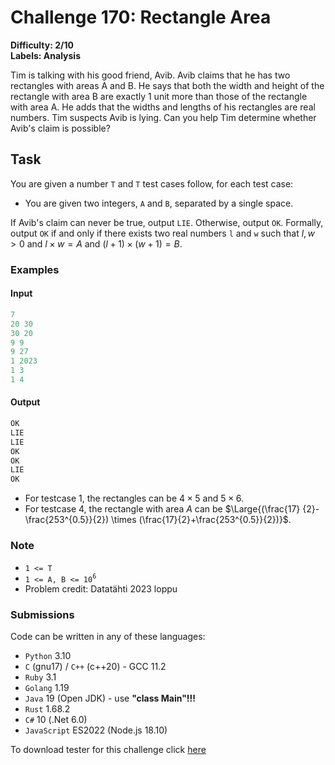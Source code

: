 # Challenge 170: Rectangle Area

**Difficulty: 2/10  
Labels: Analysis**

Tim is talking with his good friend, Avib. Avib claims that he has two rectangles with areas A and B. He says that both the width and height of the rectangle with area B are exactly 1 unit more than those of the rectangle with area A. He adds that the widths and lengths of his rectangles are real numbers.
Tim suspects Avib is lying. Can you help Tim determine whether Avib's claim is possible?

## Task

You are given a number `T` and `T` test cases follow, for each test case:

- You are given two integers, `A` and `B`, separated by a single space.

If Avib's claim can never be true, output `LIE`. Otherwise, output `OK`.
Formally, output `OK` if and only if there exists two real numbers `l` and `w` such that $l, w > 0$ and $l \times w = A$ and $(l+1) \times (w+1) = B$.

### Examples

#### Input

```rust
7
20 30
30 20
9 9
9 27
1 2023
1 3
1 4
```

#### Output

```rust
OK
LIE
LIE
OK
OK
LIE
OK
```

- For testcase 1, the rectangles can be $4 \times 5$ and $5 \times 6$.
- For testcase 4, the rectangle with area $A$ can be $\Large{(\frac{17} {2}-\frac{253^{0.5}}{2}) \times (\frac{17}{2}+\frac{253^{0.5}}{2})}$.

### Note

- `1 <= T`
- `1 <= A, B <= 10`<sup>`6`</sup>
- Problem credit: Datatähti 2023 loppu

### Submissions

Code can be written in any of these languages:

- `Python` 3.10
- `C` (gnu17) / `C++` (c++20) - GCC 11.2
- `Ruby` 3.1
- `Golang` 1.19
- `Java` 19 (Open JDK) - use **"class Main"!!!**
- `Rust` 1.68.2
- `C#` 10 (.Net 6.0)
- `JavaScript` ES2022 (Node.js 18.10)

To download tester for this challenge click [here](https://downgit.github.io/#/home?url=https://github.com/Pomroka/PreviousChallenges/tree/main/Challenge_170)
